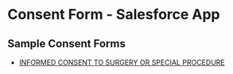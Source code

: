 # Consent Form - Salesforce App

## Sample Consent Forms
* [INFORMED CONSENT TO SURGERY OR SPECIAL PROCEDURE](http://www.wilshirecardiology.com/down/2-Vein_Consent.pdf)


